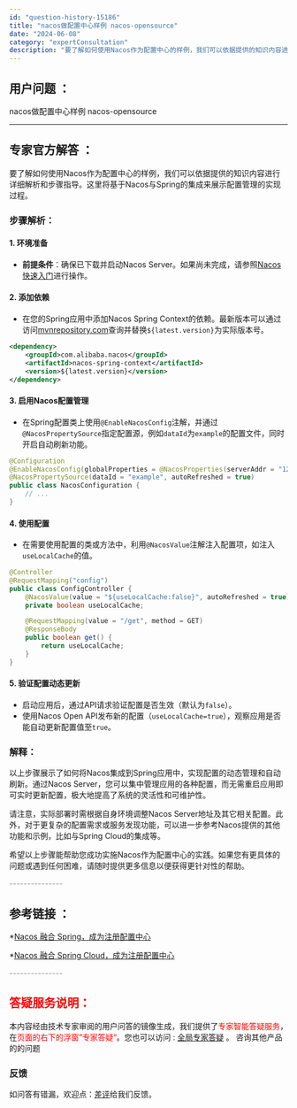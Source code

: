 ```yaml
---
id: "question-history-15186"
title: "nacos做配置中心样例 nacos-opensource"
date: "2024-06-08"
category: "expertConsultation"
description: "要了解如何使用Nacos作为配置中心的样例，我们可以依据提供的知识内容进行详细解析和步骤指导。这里将基于Nacos与Spring的集成来展示配置管理的实现过程。### 步骤解析：#### 1. 环境准备- **前提条件**：确保已下载并启动Nacos Server。如果尚未完成，请参照[Nacos快"
---
```


## 用户问题 ： 
 nacos做配置中心样例 nacos-opensource 

---------------
## 专家官方解答 ：

要了解如何使用Nacos作为配置中心的样例，我们可以依据提供的知识内容进行详细解析和步骤指导。这里将基于Nacos与Spring的集成来展示配置管理的实现过程。

### 步骤解析：

#### 1. 环境准备
- **前提条件**：确保已下载并启动Nacos Server。如果尚未完成，请参照[Nacos快速入门](../quickstart/quick-start.md)进行操作。

#### 2. 添加依赖
- 在您的Spring应用中添加Nacos Spring Context的依赖。最新版本可以通过访问[mvnrepository.com](https://mvnrepository.com/artifact/com.alibaba.nacos/nacos-spring-context)查询并替换`${latest.version}`为实际版本号。

```xml
<dependency>
    <groupId>com.alibaba.nacos</groupId>
    <artifactId>nacos-spring-context</artifactId>
    <version>${latest.version}</version>
</dependency>
```

#### 3. 启用Nacos配置管理
- 在Spring配置类上使用`@EnableNacosConfig`注解，并通过`@NacosPropertySource`指定配置源，例如`dataId`为`example`的配置文件，同时开启自动刷新功能。

```java
@Configuration
@EnableNacosConfig(globalProperties = @NacosProperties(serverAddr = "127.0.0.1:8848"))
@NacosPropertySource(dataId = "example", autoRefreshed = true)
public class NacosConfiguration {
    // ...
}
```

#### 4. 使用配置
- 在需要使用配置的类或方法中，利用`@NacosValue`注解注入配置项，如注入`useLocalCache`的值。

```java
@Controller
@RequestMapping("config")
public class ConfigController {
    @NacosValue(value = "${useLocalCache:false}", autoRefreshed = true)
    private boolean useLocalCache;

    @RequestMapping(value = "/get", method = GET)
    @ResponseBody
    public boolean get() {
        return useLocalCache;
    }
}
```

#### 5. 验证配置动态更新
- 启动应用后，通过API请求验证配置是否生效（默认为`false`）。
- 使用Nacos Open API发布新的配置（`useLocalCache=true`），观察应用是否能自动更新配置值至`true`。

### 解释：
以上步骤展示了如何将Nacos集成到Spring应用中，实现配置的动态管理和自动刷新。通过Nacos Server，您可以集中管理应用的各种配置，而无需重启应用即可实时更新配置，极大地提高了系统的灵活性和可维护性。

请注意，实际部署时需根据自身环境调整Nacos Server地址及其它相关配置。此外，对于更复杂的配置需求或服务发现功能，可以进一步参考Nacos提供的其他功能和示例，比如与Spring Cloud的集成等。

希望以上步骤能帮助您成功实施Nacos作为配置中心的实践。如果您有更具体的问题或遇到任何困难，请随时提供更多信息以便获得更针对性的帮助。


<font color="#949494">---------------</font> 


## 参考链接 ：

*[Nacos 融合 Spring，成为注册配置中心](https://nacos.io/docs/latest/ecology/use-nacos-with-spring)
 
 *[Nacos 融合 Spring Cloud，成为注册配置中心](https://nacos.io/docs/latest/ecology/use-nacos-with-spring-cloud)


 <font color="#949494">---------------</font> 
 


## <font color="#FF0000">答疑服务说明：</font> 

本内容经由技术专家审阅的用户问答的镜像生成，我们提供了<font color="#FF0000">专家智能答疑服务</font>，在<font color="#FF0000">页面的右下的浮窗”专家答疑“</font>。您也可以访问 : [全局专家答疑](https://opensource.alibaba.com/chatBot) 。 咨询其他产品的的问题

### 反馈
如问答有错漏，欢迎点：[差评](https://ai.nacos.io/user/feedbackByEnhancerGradePOJOID?enhancerGradePOJOId=15206)给我们反馈。
